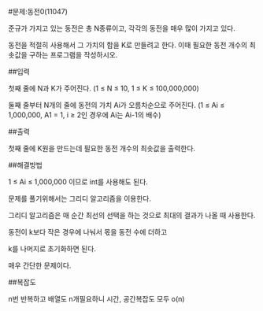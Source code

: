 #문제:동전0(11047)

준규가 가지고 있는 동전은 총 N종류이고, 각각의 동전을 매우 많이 가지고 있다.

동전을 적절히 사용해서 그 가치의 합을 K로 만들려고 한다. 이때 필요한 동전 개수의 최솟값을 구하는 프로그램을 작성하시오.

##입력

첫째 줄에 N과 K가 주어진다. (1 ≤ N ≤ 10, 1 ≤ K ≤ 100,000,000)

둘째 줄부터 N개의 줄에 동전의 가치 Ai가 오름차순으로 주어진다. (1 ≤ Ai ≤ 1,000,000, A1 = 1, i ≥ 2인 경우에 Ai는 Ai-1의 배수)

##출력

첫째 줄에 K원을 만드는데 필요한 동전 개수의 최솟값을 출력한다.

##해결방법

1 ≤ Ai ≤ 1,000,000 이므로 int를 사용해도 된다.

문제를 풀기위해서는 그리디 알고리즘을 이용한다.

그리디 알고리즘은 매 순간 최선의 선택을 하는 것으로 최대의 결과가 나올 때 사용한다.

동전이 k보다 작은 경우에 나눠서 몫을 동전 수에 더하고

k를 나머지로 초기화하면 된다.

매우 간단한 문제이다.

##복잡도

n번 반복하고 배열도 n개필요하니 시간, 공간복잡도 모두 o(n)

